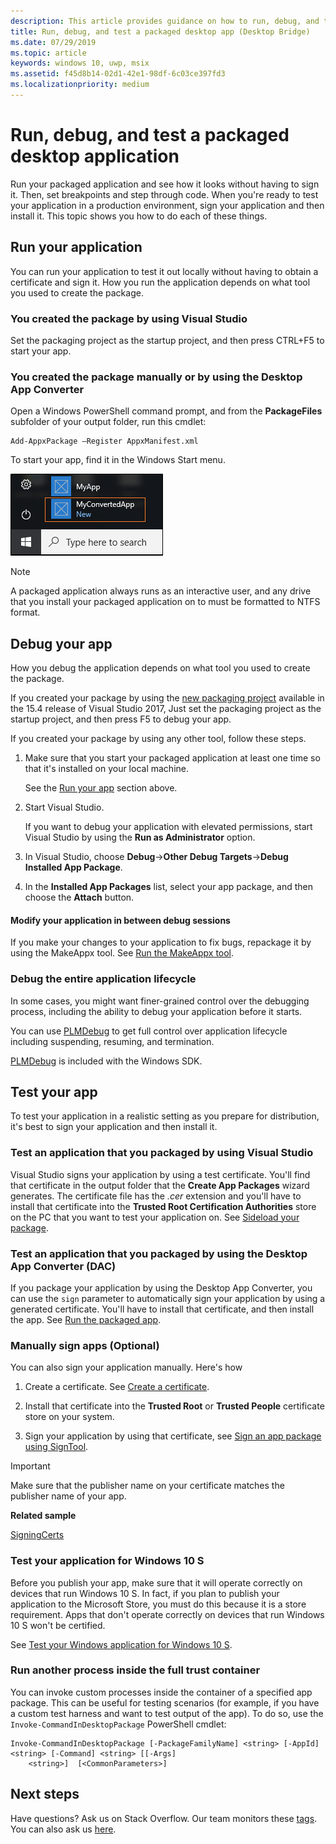 ```yaml
---
description: This article provides guidance on how to run, debug, and test your packaged desktop application to get it ready for deployment.
title: Run, debug, and test a packaged desktop app (Desktop Bridge)
ms.date: 07/29/2019
ms.topic: article
keywords: windows 10, uwp, msix
ms.assetid: f45d8b14-02d1-42e1-98df-6c03ce397fd3
ms.localizationpriority: medium
---
```


# Run, debug, and test a packaged desktop application

Run your packaged application and see how it looks without having to sign it. Then, set breakpoints and step through code. When you're ready to test your application in a production environment, sign your application and then install it. This topic shows you how to do each of these things.

<a id="run-app" />

## Run your application

You can run your application to test it out locally without having to obtain a certificate and sign it. How you run the application depends on what tool you used to create the package.

### You created the package by using Visual Studio

Set the packaging project as the startup project, and then press CTRL+F5 to start your app.

### You created the package manually or by using the Desktop App Converter

Open a Windows PowerShell command prompt, and from the **PackageFiles** subfolder of your output folder, run this cmdlet:

```
Add-AppxPackage –Register AppxManifest.xml
```
To start your app, find it in the Windows Start menu.

![Packaged application in the start menu](images/converted-app-installed.png)

> [!NOTE]
> A packaged application always runs as an interactive user, and any drive that you install your packaged application on to must be formatted to NTFS format.

## Debug your app

How you debug the application depends on what tool you used to create the package.

If you created your package by using the [new packaging project](desktop-to-uwp-packaging-dot-net.md#new-packaging-project) available in the 15.4 release of Visual Studio 2017, Just set the packaging project as the startup project, and then press F5 to debug your app.

If you created your package by using any other tool, follow these steps.

1. Make sure that you start your packaged application at least one time so that it's installed on your local machine.

   See the [Run your app](#run-app) section above.

2. Start Visual Studio.

   If you want to debug your application with elevated permissions, start Visual Studio by using the **Run as Administrator** option.

3. In Visual Studio, choose **Debug**->**Other Debug Targets**->**Debug Installed App Package**.

4. In the **Installed App Packages** list, select your app package, and then choose the **Attach** button.

#### Modify your application in between debug sessions

If you make your changes to your application to fix bugs, repackage it by using the MakeAppx tool. See [Run the MakeAppx tool](desktop-to-uwp-manual-conversion.md#make-appx).

### Debug the entire application lifecycle

In some cases, you might want finer-grained control over the debugging process, including the ability to debug your application before it starts.

You can use [PLMDebug](https://msdn.microsoft.com/library/windows/hardware/jj680085(v=vs.85).aspx) to get full control over application lifecycle including suspending, resuming, and termination.

[PLMDebug](https://msdn.microsoft.com/library/windows/hardware/jj680085(v=vs.85).aspx) is included with the Windows SDK.

## Test your app

To test your application in a realistic setting as you prepare for distribution, it's best to sign your application and then install it.

### Test an application that you packaged by using Visual Studio

Visual Studio signs your application by using a test certificate. You'll find that certificate in the output folder that the **Create App Packages** wizard generates. The certificate file has the *.cer* extension and you'll have to install that certificate into the **Trusted Root Certification Authorities** store on the PC that you want to test your application on. See [Sideload your package](../package/packaging-uwp-apps.md#sideload-your-app-package).

### Test an application that you packaged by using the Desktop App Converter (DAC)

If you package your application by using the Desktop App Converter, you can use the ``sign`` parameter to automatically sign your application by using a generated certificate. You'll have to install that certificate, and then install the app. See [Run the packaged app](desktop-to-uwp-run-desktop-app-converter.md#run-app).


### Manually sign apps (Optional)

You can also sign your application manually. Here's how

1. Create a certificate. See [Create a certificate](../package/create-certificate-package-signing.md).

2. Install that certificate into the **Trusted Root** or **Trusted People** certificate store on your system.

3. Sign your application by using that certificate, see [Sign an app package using SignTool](../package/sign-app-package-using-signtool.md).

  > [!IMPORTANT]
  > Make sure that the publisher name on your certificate matches the publisher name of your app.

**Related sample**

[SigningCerts](https://github.com/Microsoft/DesktopBridgeToUWP-Samples/tree/master/Samples/SigningCerts)


### Test your application for Windows 10 S

Before you publish your app, make sure that it will operate correctly on devices that run Windows 10 S. In fact, if you plan to publish your application to the Microsoft Store, you must do this because it is a store requirement. Apps that don't operate correctly on devices that run Windows 10 S won't be certified.

See [Test your Windows application for Windows 10 S](desktop-to-uwp-test-windows-s.md).

### Run another process inside the full trust container

You can invoke custom processes inside the container of a specified app package. This can be useful for testing scenarios (for example, if you have a custom test harness and want to test output of the app). To do so, use the ```Invoke-CommandInDesktopPackage``` PowerShell cmdlet:

```CMD
Invoke-CommandInDesktopPackage [-PackageFamilyName] <string> [-AppId] <string> [-Command] <string> [[-Args]
    <string>]  [<CommonParameters>]
```

## Next steps

Have questions? Ask us on Stack Overflow. Our team monitors these [tags](https://stackoverflow.com/questions/tagged/project-centennial+or+desktop-bridge). You can also ask us [here](https://social.msdn.microsoft.com/Forums/en-US/home?filter=alltypes&sort=relevancedesc&searchTerm=%5BDesktop%20Converter%5D).
